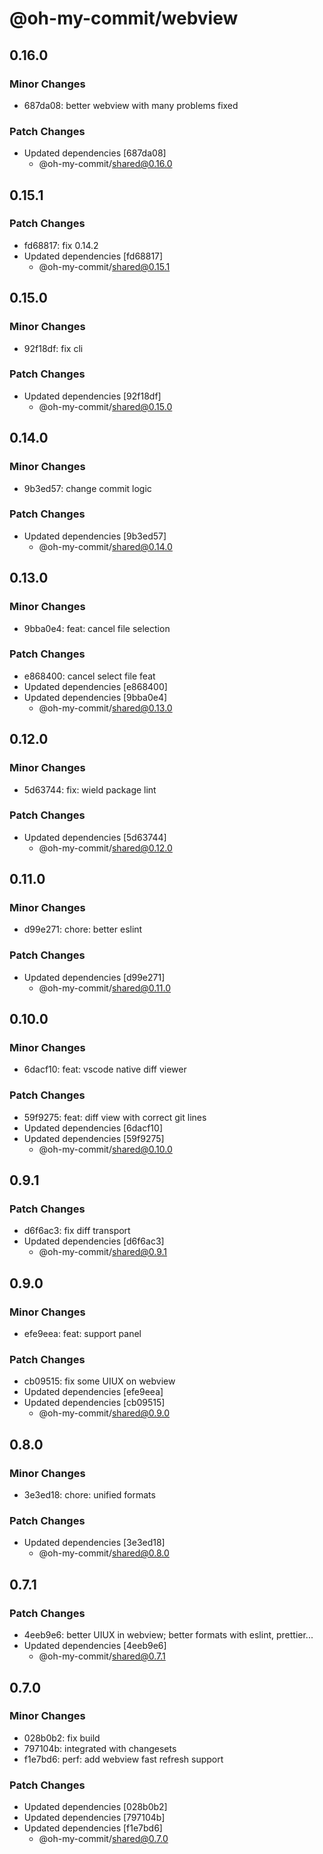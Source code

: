 # @oh-my-commit/webview

## 0.16.0

### Minor Changes

- 687da08: better webview with many problems fixed

### Patch Changes

- Updated dependencies [687da08]
  - @oh-my-commit/shared@0.16.0

## 0.15.1

### Patch Changes

- fd68817: fix 0.14.2
- Updated dependencies [fd68817]
  - @oh-my-commit/shared@0.15.1

## 0.15.0

### Minor Changes

- 92f18df: fix cli

### Patch Changes

- Updated dependencies [92f18df]
  - @oh-my-commit/shared@0.15.0

## 0.14.0

### Minor Changes

- 9b3ed57: change commit logic

### Patch Changes

- Updated dependencies [9b3ed57]
  - @oh-my-commit/shared@0.14.0

## 0.13.0

### Minor Changes

- 9bba0e4: feat: cancel file selection

### Patch Changes

- e868400: cancel select file feat
- Updated dependencies [e868400]
- Updated dependencies [9bba0e4]
  - @oh-my-commit/shared@0.13.0

## 0.12.0

### Minor Changes

- 5d63744: fix: wield package lint

### Patch Changes

- Updated dependencies [5d63744]
  - @oh-my-commit/shared@0.12.0

## 0.11.0

### Minor Changes

- d99e271: chore: better eslint

### Patch Changes

- Updated dependencies [d99e271]
  - @oh-my-commit/shared@0.11.0

## 0.10.0

### Minor Changes

- 6dacf10: feat: vscode native diff viewer

### Patch Changes

- 59f9275: feat: diff view with correct git lines
- Updated dependencies [6dacf10]
- Updated dependencies [59f9275]
  - @oh-my-commit/shared@0.10.0

## 0.9.1

### Patch Changes

- d6f6ac3: fix diff transport
- Updated dependencies [d6f6ac3]
  - @oh-my-commit/shared@0.9.1

## 0.9.0

### Minor Changes

- efe9eea: feat: support panel

### Patch Changes

- cb09515: fix some UIUX on webview
- Updated dependencies [efe9eea]
- Updated dependencies [cb09515]
  - @oh-my-commit/shared@0.9.0

## 0.8.0

### Minor Changes

- 3e3ed18: chore: unified formats

### Patch Changes

- Updated dependencies [3e3ed18]
  - @oh-my-commit/shared@0.8.0

## 0.7.1

### Patch Changes

- 4eeb9e6: better UIUX in webview; better formats with eslint, prettier...
- Updated dependencies [4eeb9e6]
  - @oh-my-commit/shared@0.7.1

## 0.7.0

### Minor Changes

- 028b0b2: fix build
- 797104b: integrated with changesets
- f1e7bd6: perf: add webview fast refresh support

### Patch Changes

- Updated dependencies [028b0b2]
- Updated dependencies [797104b]
- Updated dependencies [f1e7bd6]
  - @oh-my-commit/shared@0.7.0
